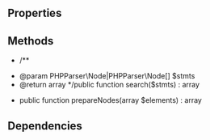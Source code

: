 ## Properties

## Methods
- /** * @param PHPParser\Node|PHPParser\Node[] $stmts * @return array */public function search($stmts) : array- public function prepareNodes(array $elements) : array
## Dependencies

